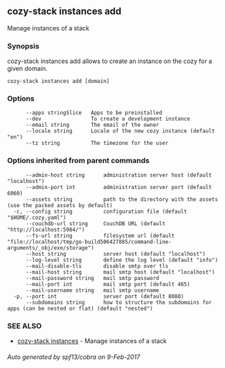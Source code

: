 ## cozy-stack instances add

Manage instances of a stack

### Synopsis



cozy-stack instances add allows to create an instance on the cozy for a
given domain.


```
cozy-stack instances add [domain]
```

### Options

```
      --apps stringSlice   Apps to be preinstalled
      --dev                To create a development instance
      --email string       The email of the owner
      --locale string      Locale of the new cozy instance (default "en")
      --tz string          The timezone for the user
```

### Options inherited from parent commands

```
      --admin-host string      administration server host (default "localhost")
      --admin-port int         administration server port (default 6060)
      --assets string          path to the directory with the assets (use the packed assets by default)
  -c, --config string          configuration file (default "$HOME/.cozy.yaml")
      --couchdb-url string     CouchDB URL (default "http://localhost:5984/")
      --fs-url string          filesystem url (default "file://localhost/tmp/go-build506427885/command-line-arguments/_obj/exe/storage")
      --host string            server host (default "localhost")
      --log-level string       define the log level (default "info")
      --mail-disable-tls       disable smtp over tls
      --mail-host string       mail smtp host (default "localhost")
      --mail-password string   mail smtp password
      --mail-port int          mail smtp port (default 465)
      --mail-username string   mail smtp username
  -p, --port int               server port (default 8080)
      --subdomains string      how to structure the subdomains for apps (can be nested or flat) (default "nested")
```

### SEE ALSO
* [cozy-stack instances](cozy-stack_instances.md)	 - Manage instances of a stack

###### Auto generated by spf13/cobra on 9-Feb-2017
